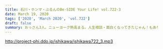 ```yaml
---
title: 石川・ホンマ・ぶるんのBe-SIDE Your Life! vol.722-3
date: March 19, 2020
tags: ['2020', 'March 2020', 'vol.722']
draft: false
summary: おっさん3人。ニューヨーク熱高まる。人生相談・面白くなってきたじゃん！もあります！
---
```


http://project-phi.ddo.jp/ishikawa/ishikawa722_3.mp3
